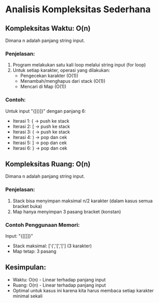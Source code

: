 # Analisis Kompleksitas Sederhana

## Kompleksitas Waktu: O(n)
Dimana n adalah panjang string input.

### Penjelasan:
1. Program melakukan satu kali loop melalui string input (for loop)
2. Untuk setiap karakter, operasi yang dilakukan:
   - Pengecekan karakter (O(1))
   - Menambah/menghapus dari stack (O(1))
   - Mencari di Map (O(1))

### Contoh:
Untuk input "{[()]}" dengan panjang 6:
- Iterasi 1: { → push ke stack
- Iterasi 2: [ → push ke stack
- Iterasi 3: ( → push ke stack
- Iterasi 4: ) → pop dan cek
- Iterasi 5: ] → pop dan cek
- Iterasi 6: } → pop dan cek

## Kompleksitas Ruang: O(n)
Dimana n adalah panjang string input.

### Penjelasan:
1. Stack bisa menyimpan maksimal n/2 karakter (dalam kasus semua bracket buka)
2. Map hanya menyimpan 3 pasang bracket (konstan)

### Contoh Penggunaan Memori:
Input: "{[[]]}"
- Stack maksimal: ['{','[','['] (3 karakter)
- Map tetap: 3 pasang

## Kesimpulan:
- Waktu: O(n) - Linear terhadap panjang input
- Ruang: O(n) - Linear terhadap panjang input
- Optimal untuk kasus ini karena kita harus membaca setiap karakter minimal sekali

